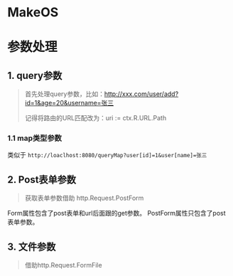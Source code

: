 # MakeOS

# 参数处理
## 1. query参数
> 首先处理query参数，比如：http://xxx.com/user/add?id=1&age=20&username=张三
> 
> 记得将路由的URL匹配改为：uri := ctx.R.URL.Path

### 1.1 map类型参数
类似于 `http://loaclhost:8080/queryMap?user[id]=1&user[name]=张三`

## 2. Post表单参数
> 获取表单参数借助 http.Request.PostForm

Form属性包含了post表单和url后面跟的get参数。
PostForm属性只包含了post表单参数。

## 3. 文件参数
> 借助http.Request.FormFile